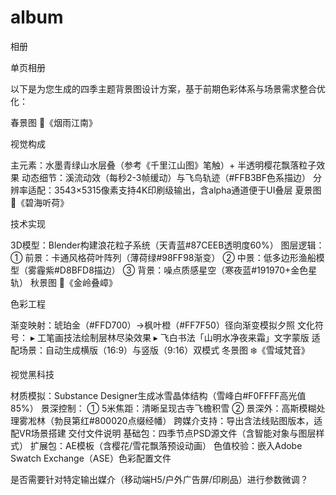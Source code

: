 # album
相册

单页相册

以下是为您生成的四季主题背景图设计方案，基于前期色彩体系与场景需求整合优化：

春景图‌ 🌸《烟雨江南》

视觉构成‌

主元素‌：水墨青绿山水层叠（参考《千里江山图》笔触）+ 半透明樱花飘落粒子效果
动态细节‌：溪流动效（每秒2-3帧缓动）与飞鸟轨迹（#FFB3BF色系描边）
分辨率适配‌：3543×5315像素支持4K印刷级输出，含alpha通道便于UI叠层
夏景图‌ 🌿《碧海听荷》

技术实现‌

3D模型‌：Blender构建浪花粒子系统（天青蓝#87CEEB透明度60%）
图层逻辑‌：
① 前景：卡通风格荷叶阵列（薄荷绿#98FF98渐变）
② 中景：低多边形渔船模型（雾霾紫#D8BFD8描边）
③ 背景：噪点质感星空（寒夜蓝#191970+金色星轨）
秋景图‌ 🍂《金岭叠嶂》

色彩工程‌

渐变映射‌：琥珀金（#FFD700）→枫叶橙（#FF7F50）径向渐变模拟夕照
文化符号‌：
▸ 工笔画技法绘制层林尽染效果
▸ 飞白书法「山明水净夜来霜」文字蒙版
适配场景‌：自动生成横版（16:9）与竖版（9:16）双模式
冬景图‌ ❄️《雪域梵音》

视觉黑科技‌

材质模拟‌：Substance Designer生成冰雪晶体结构（雪峰白#F0FFFF高光值85%）
景深控制‌：
① 5米焦距：清晰呈现古寺飞檐积雪
② 景深外：高斯模糊处理雾凇林（勃艮第红#800020点缀经幡）
跨媒介支持‌：导出含法线贴图版本，适配VR场景搭建
交付文件说明
基础包‌：四季节点PSD源文件（含智能对象与图层样式）
扩展包‌：AE模板（含樱花/雪花飘落预设动画）
色值校验‌：嵌入Adobe Swatch Exchange（ASE）色彩配置文件

是否需要针对特定输出媒介（移动端H5/户外广告屏/印刷品）进行参数微调？